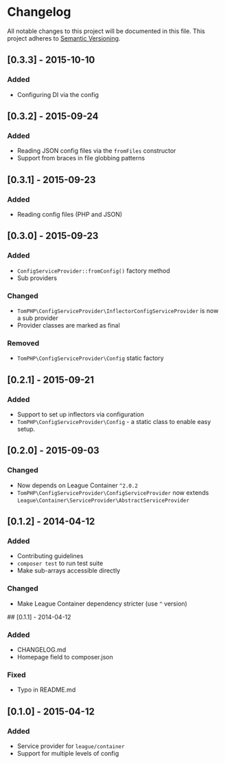 # Changelog
All notable changes to this project will be documented in this file.
This project adheres to [Semantic Versioning](http://semver.org/).

## [0.3.3] - 2015-10-10
### Added
 * Configuring DI via the config

## [0.3.2] - 2015-09-24
### Added
 * Reading JSON config files via the `fromFiles` constructor
 * Support from braces in file globbing patterns

## [0.3.1] - 2015-09-23
### Added
 * Reading config files (PHP and JSON)

## [0.3.0] - 2015-09-23
### Added
 * `ConfigServiceProvider::fromConfig()` factory method
 * Sub providers

### Changed
 * `TomPHP\ConfigServiceProvider\InflectorConfigServiceProvider` is
   now a sub provider
 * Provider classes are marked as final

### Removed
 * `TomPHP\ConfigServiceProvider\Config` static factory

## [0.2.1] - 2015-09-21
### Added
 * Support to set up inflectors via configuration
 * `TomPHP\ConfigServiceProvider\Config` - a static class to enable easy setup.

## [0.2.0] - 2015-09-03
### Changed
 * Now depends on League Container `^2.0.2`
 * `TomPHP\ConfigServiceProvider\ConfigServiceProvider` now extends
   `League\Container\ServiceProvider\AbstractServiceProvider`

## [0.1.2] - 2014-04-12
### Added
 * Contributing guidelines
 * `composer test` to run test suite
 * Make sub-arrays accessible directly

### Changed
 * Make League Container dependency stricter (use `^` version)

## [0.1.1] - 2014-04-12
### Added
 * CHANGELOG.md
 * Homepage field to composer.json

### Fixed
 * Typo in README.md

## [0.1.0] - 2015-04-12
### Added
  * Service provider for `league/container`
  * Support for multiple levels of config
